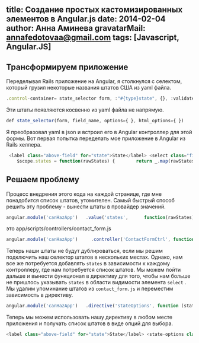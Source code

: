 title: Создание простых кастомизированных элементов в Angular.js
date: 2014-02-04
author: Анна Аминева
gravatarMail: annafedotovaa@gmail.com
tags: [Javascript, Angular.JS]
---

## Трансформируем приложение

Переделывая Rails приложение на Angular, я столкнулся с селектом, который грузил некоторые названия штатов США из yaml файла.
```javascript
.control-container= state_selector form, :"#{type}state", {}, :validate => validate, :class => %w(control--full-line) 
```
Эти штаты появляются косвенно из yaml файла не напрямую.

```javascript
def state_selector(form, field_name, options={ }, html_options={ })     states = [['', '']]     states += Countries.us_states.sort.map { |us_state_code, _| [us_state_code, us_state_code] }     form.select field_name, states, options, html_options   end 
```
Я преобразовал yaml в json и встроил его в Angular контроллер для этой формы. Вот первая попытка переделать мое приложение в Angular из Rails хелпера.

```javascript
 <label class="above-field" for="state">State</label> <select class="field" name="state" ng-model="payment.state" ng-options="state.abbreviation as state.name for state in states" required>  
    $scope.states = function(rawStates) {        return _.map(rawStates, function(abbreviation, name) {         return {abbreviation: abbreviation, name: name};       });     }({       "CA": "CALIFORNIA",        // the rest of the states       "NY": "NEW YORK"     }); 
``` 

## Решаем проблему

Процесс внедрения этого кода на каждой странице, где мне понадобится список штатов, утомителен.  Самый быстрый способ решить эту проблему - вынести штаты в провайдер значений.
```javascript
angular.module('canHazApp')   .value('states',      function(rawStates) {        return _.map(rawStates, function(abbreviation, name) {         return {abbreviation: abbreviation, name: name};       });     }({         "AK": "ALASKA",        // the rest of the states       "WY": "WYOMING"     }));  
```
это app/scripts/controllers/contact_form.js
```javascript
angular.module('canHazApp')     .controller('ContactFormCtrl', function($scope, states) { //inject the value        //lots of code        $scope.states = states }); 
```
Теперь наши штаты не будут дублироваться, если мы решим подключить наш селектор штатов в нескольких местах. Однако, нам все же потребуется добавлять `states` в зависимости к каждому контроллеру, где нам потребуется список штатов.
Мы можем пойти дальше и вынести функционал в директиву для того, чтобы нам больше не пришлось указывать `states` в области видимости элемента `select` . Мы удалим упоминание штатов из  `contact_form.js` и переместим зависимость в директиву.
```javascript
angular.module('canHazApp')   .directive('stateOptions', function (states) { //states value injected into directive context     return {       restrict: 'E',       replace: true,       scope: true,  //we want a separate child scope       template: '<select ng-options="state.abbreviation as state.name for state in states"></select>',       require: '^ngModel',       link: function(scope, element, attrs) {         scope.states = states;       }     };   });  
```
Теперь мы можем использовать нашу директиву в любом месте приложения и получать список штатов в виде опций для выбора.
```javascript
<label class="above-field" for="state">State</label> <state-options class="field" name="state" ng-model="payment.state" required></state-options> 
```
